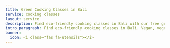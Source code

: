 ```yaml
---
title: Green Cooking Classes in Bali
service: cooking classes
layout: service
description: Find eco-friendly cooking classes in Bali with our free green business directory.
intro_paragraph: Find eco-friendly cooking classes in Bali. Vegan, vegetarian, and non-veg cooking classes are listed here, ensuring your course will be a tasty and environmentally conscious one.
banner:
  icon: <i class="fas fa-utensils"></i>
---
```

